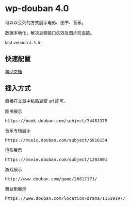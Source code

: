 # wp-douban 4.0

可以以豆列的方式展示电影、图书、音乐。

数据本地化，解决豆瓣接口失效及图片防盗链。

last version `4.3.0`

## 快速配置

[帮助文档](https://fatesinger.com/101050)

## 插入方式

直接在文章中粘贴豆瓣 url 即可。

图书展示

<pre data-type="shortcode">https://book.douban.com/subject/34481379</pre>

音乐专辑展示

<pre data-type="shortcode">https://music.douban.com/subject/6816154</pre>

电影展示

<pre data-type="shortcode">https://movie.douban.com/subject/1292001</pre>

游戏展示

<pre data-type="shortcode">http://www.douban.com/game/26817171/</pre>

舞台剧展示

<pre data-type="shortcode">https://www.douban.com/location/drama/11519197/</pre>
